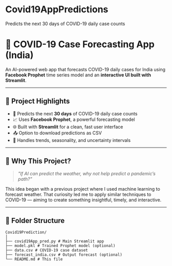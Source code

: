 # Covid19AppPredictions
 Predicts the next  30 days  of COVID-19 daily case counts
# 🦠 COVID-19 Case Forecasting App (India)

An AI-powered web app that forecasts COVID-19 daily cases for India using **Facebook Prophet** time series model and an **interactive UI built with Streamlit**.



---

## 📌 Project Highlights

- 📅 Predicts the next **30 days** of COVID-19 daily case counts
- 📈 Uses **Facebook Prophet**, a powerful forecasting model
- 🌐 Built with **Streamlit** for a clean, fast user interface
- 📤 Option to download predictions as CSV
- 🧠 Handles trends, seasonality, and uncertainty intervals

---

## 🧠 Why This Project?

> *"If AI can predict the weather, why not help predict a pandemic’s path?"*

This idea began with a previous project where I used machine learning to forecast weather. That curiosity led me to apply similar techniques to COVID-19 — aiming to create something insightful, timely, and interactive.

---

## 📂 Folder Structure
```
Covid19Prediction/
│
├── covid19App_pred.py # Main Streamlit app
├── model.pkl # Trained Prophet model (optional)
├── data.csv # COVID-19 case dataset
├── forecast_india.csv # Output forecast (optional)
└── README.md # This file
```
